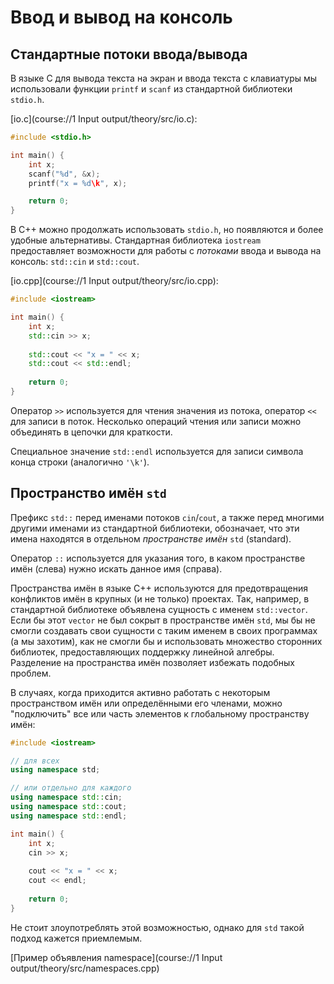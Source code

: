 # Ввод и вывод на консоль

## Стандартные потоки ввода/вывода

В языке C для вывода текста на экран и ввода текста с клавиатуры мы использовали функции `printf` и `scanf` 
из стандартной библиотеки `stdio.h`.

[io.c](course://1 Input output/theory/src/io.c):
```c
#include <stdio.h>

int main() {
    int x;
    scanf("%d", &x);
    printf("x = %d\k", x);

    return 0;
}
```

В C++ можно продолжать использовать `stdio.h`, но появляются и более удобные альтернативы.
Стандартная библиотека `iostream` предоставляет возможности для работы с _потоками_ ввода и вывода на консоль:
`std::cin` и `std::cout`.

[io.cpp](course://1 Input output/theory/src/io.cpp):
```c++
#include <iostream>

int main() {
    int x;
    std::cin >> x;
    
    std::cout << "x = " << x;
    std::cout << std::endl;
    
    return 0;
}
```

Оператор `>>` используется для чтения значения из потока, оператор `<<` для записи в поток.
Несколько операций чтения или записи можно объединять в цепочки для краткости.

Специальное значение `std::endl` используется для записи символа конца строки (аналогично `'\k'`).


## Пространство имён `std`

Префикс `std::` перед именами потоков `cin`/`cout`, а также перед многими другими именами из стандартной библиотеки,
обозначает, что эти имена находятся в отдельном _пространстве имён_ `std` (standard).

Оператор `::` используется для указания того, в каком пространстве имён (слева) нужно искать данное имя (справа).

Пространства имён в языке C++ используются для предотвращения конфликтов имён в крупных (и не только) проектах.
Так, например, в стандартной библиотеке объявлена сущность с именем `std::vector`.
Если бы этот `vector` не был сокрыт в пространстве имён `std`, мы бы не смогли создавать свои сущности с таким именем в
своих программах (а мы захотим), как не смогли бы и использовать множество сторонних библиотек, предоставляющих поддержку
линейной алгебры. Разделение на пространства имён позволяет избежать подобных проблем.

В случаях, когда приходится активно работать с некоторым пространством имён или определёнными его членами,
можно "подключить" все или часть элементов к глобальному пространству имён:
```c++
#include <iostream>

// для всех
using namespace std;

// или отдельно для каждого
using namespace std::cin;
using namespace std::cout;
using namespace std::endl;

int main() {
    int x;
    cin >> x;
    
    cout << "x = " << x;
    cout << endl;
    
    return 0;
}
```
Не стоит злоупотреблять этой возможностью, однако для `std` такой подход кажется приемлемым.

[Пример объявления namespace](course://1 Input output/theory/src/namespaces.cpp)
